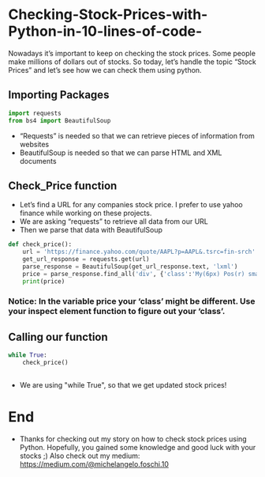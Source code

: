 # Checking-Stock-Prices-with-Python-in-10-lines-of-code-
Nowadays it’s important to keep on checking the stock prices. Some people make millions of dollars out of stocks. So today, let’s handle the topic “Stock Prices” and let’s see how we can check them using python.

## **Importing Packages**

``` python
import requests
from bs4 import BeautifulSoup
```
- “Requests” is needed so that we can retrieve pieces of information from websites
- BeautifulSoup is needed so that we can parse HTML and XML documents

## **Check_Price function**
- Let’s find a URL for any companies stock price. I prefer to use yahoo finance while working on these projects.
- We are asking “requests” to retrieve all data from our URL
- Then we parse that data with BeautifulSoup

``` python
def check_price():
    url = 'https://finance.yahoo.com/quote/AAPL?p=AAPL&.tsrc=fin-srch'
    get_url_response = requests.get(url)
    parse_response = BeautifulSoup(get_url_response.text, 'lxml')
    price = parse_response.find_all('div', {'class':'My(6px) Pos(r) smartphone_Mt(6px)'})[0].find('span').text
    print(price)
```

### Notice: In the variable price your ‘class’ might be different. Use your inspect element function to figure out your ‘class’.

## **Calling our function**

```python
while True:
    check_price()
    
 ```
- We are using "while True", so that we get updated stock prices!

# **End**

- Thanks for checking out my story on how to check stock prices using Python. Hopefully, you gained some knowledge and good luck with your stocks ;)
Also check out my medium: https://medium.com/@michelangelo.foschi.10
